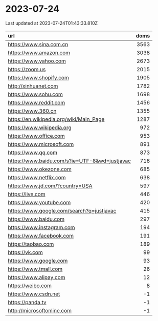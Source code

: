 # 2023-07-24

<!-- BEGIN -->
Last updated at 2023-07-24T01:43:33.810Z

url | doms
:- | -:
https://www.sina.com.cn | 3563
https://www.amazon.com | 3038
https://www.yahoo.com | 2673
https://zoom.us | 2015
https://www.shopify.com | 1905
http://xinhuanet.com | 1782
https://www.sohu.com | 1698
https://www.reddit.com | 1456
https://www.360.cn | 1355
https://en.wikipedia.org/wiki/Main_Page | 1287
https://www.wikipedia.org | 972
https://www.office.com | 953
https://www.microsoft.com | 891
https://www.qq.com | 873
https://www.baidu.com/s?ie=UTF-8&wd=justjavac | 716
https://www.okezone.com | 685
https://www.netflix.com | 638
https://www.jd.com/?country=USA | 597
https://live.com | 446
https://www.youtube.com | 420
https://www.google.com/search?q=justjavac | 415
https://www.baidu.com | 297
https://www.instagram.com | 194
https://www.facebook.com | 191
https://taobao.com | 189
https://vk.com | 99
https://www.google.com | 93
https://www.tmall.com | 26
https://www.alipay.com | 12
https://weibo.com | 8
https://www.csdn.net | -1
https://panda.tv | -1
http://microsoftonline.com | -1
<!-- END -->
